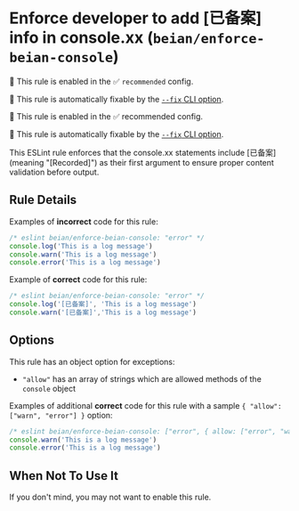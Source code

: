 # Enforce developer to add [已备案] info in console.xx (`beian/enforce-beian-console`)

💼 This rule is enabled in the ✅ `recommended` config.

🔧 This rule is automatically fixable by the [`--fix` CLI option](https://eslint.org/docs/latest/user-guide/command-line-interface#--fix).

<!-- end auto-generated rule header -->

💼 This rule is enabled in the ✅ recommended config.

🔧 This rule is automatically fixable by the [`--fix` CLI option](https://eslint.org/docs/latest/user-guide/command-line-interface#--fix).

<!-- end auto-generated rule header -->

This ESLint rule enforces that the console.xx statements include [已备案] (meaning "[Recorded]") as their first argument to ensure proper content validation before output.

## Rule Details

Examples of **incorrect** code for this rule:

```js
/* eslint beian/enforce-beian-console: "error" */
console.log('This is a log message')
console.warn('This is a log message')
console.error('This is a log message')
```

Example of **correct** code for this rule:

```js
/* eslint beian/enforce-beian-console: "error" */
console.log('[已备案]', 'This is a log message')
console.warn('[已备案]','This is a log message')
```

## Options

This rule has an object option for exceptions:

- `"allow"` has an array of strings which are allowed methods of the `console` object

Examples of additional **correct** code for this rule with a sample `{ "allow": ["warn", "error"] }` option:

```js
/* eslint beian/enforce-beian-console: ["error", { allow: ["error", "warn"] }] */
console.warn('This is a log message')
console.error('This is a log message')
```

## When Not To Use It

If you don't mind, you may not want to enable this rule.
